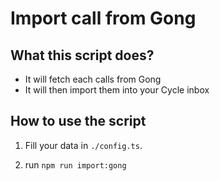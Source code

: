 # Import call from Gong

## What this script does?

- It will fetch each calls from Gong
- It will then import them into your Cycle inbox

## How to use the script

1. Fill your data in `./config.ts`.

2. run `npm run import:gong`
